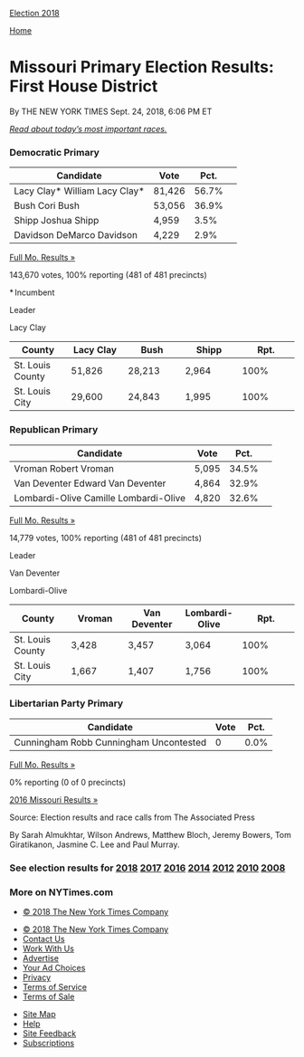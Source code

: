 <div id="shell" class="eln-shell">

<div class="eln-masthead-inner">

<div class="eln-logos">

[<span class="eln-sprite eln-i-nyt"></span>](//www.nytimes3xbfgragh.onion "The New York Times")[<span class="eln-sprite eln-i-ballot"></span>
<span class="eln-election-title">Election
2018</span>](https://www.nytimes3xbfgragh.onion/interactive/2018/us/elections/calendar-primary-results.html "Election 2018")

</div>

<div class="eln-ad-share">

<div id="Bar1" class="ad bar1-ad nocontent robots-nocontent eln-bar1-ad">

</div>

<div class="eln-nav-share" data-url="https://www.nytimes3xbfgragh.onion/elections/results/missouri-house-district-1-primary-election" data-title="Missouri Primary Election Results: First House District">

</div>

[<span class="eln-sprite eln-i-times-t"></span>
<span class="eln-home-button-text">Home</span>](//www.nytimes3xbfgragh.onion "The New York Times")

</div>

</div>

<div class="eln-ad-header">

<div class="eln-ad-wrapper eln-ad-wrapper-desktop" data-position="top">

<div class="ad eln-ad eln-top-ad">

</div>

</div>

</div>

<div class="eln-inner">

</div>

<div id="main" class="eln-main" data-role="main">

# Missouri Primary Election Results: First House District

<div class="eln-meta">

<span class="eln-byline">By THE NEW YORK TIMES</span>
<span class="eln-date">Sept. 24, 2018</span>,
<span class="eln-timestamp">6:06 PM ET</span>

</div>

<div id="eln-election-page" class="eln-base eln-election-page">

<div class="eln-content">

<div class="eln-body">

[*<span class="eln-text">Read about today’s most important
races.</span>*](https://www.nytimes3xbfgragh.onion/2018/08/07/us/politics/primary-election-today.html)

</div>

<div class="eln-race-group eln-has-map eln-more-than-two-races">

<div id="mo-27035-2018-08-07" class="eln-race eln-has-incumbent">

### Democratic Primary

<div class="eln-race-results" data-race-id="mo-27035-2018-08-07">

<div class="eln-results-container eln-results-row-house eln-race-report eln-result-winner eln-race-open" data-race-id="mo-27035-2018-08-07" data-options="{&quot;max_candidates&quot;:3,&quot;show_more&quot;:true,&quot;show_precinct_count&quot;:true}">

| Candidate                                                                                                                                                                                                                                                                                                                                                                                   | Vote   | Pct.                                        |                                                                                                   |
| ------------------------------------------------------------------------------------------------------------------------------------------------------------------------------------------------------------------------------------------------------------------------------------------------------------------------------------------------------------------------------------------- | ------ | ------------------------------------------- | ------------------------------------------------------------------------------------------------- |
| <span class="eln-name-wrap"><span class="eln-popup-swatch eln-swatch eln-democrat-1"></span> <span class="eln-sprite eln-i-check"></span> <span class="eln-sprite eln-i-check-sm"></span> <span class="eln-last-name">Lacy Clay<span class="eln-incumbent-label">\*</span> </span><span class="eln-name-display">William Lacy Clay<span class="eln-incumbent-label">\*</span></span></span> | 81,426 | 56.7<span class="eln-percent-sign">%</span> | <span class="eln-percent-bar eln-swatch eln-democrat-1" style="width: 100%"></span>               |
| <span class="eln-name-wrap"><span class="eln-popup-swatch eln-swatch eln-democrat-2"></span> <span class="eln-sprite eln-i-check"></span> <span class="eln-sprite eln-i-check-sm"></span> <span class="eln-last-name">Bush </span><span class="eln-name-display">Cori Bush</span></span>                                                                                                    | 53,056 | 36.9<span class="eln-percent-sign">%</span> | <span class="eln-percent-bar eln-swatch eln-democrat-2" style="width: 65.07936507936508%"></span> |
| <span class="eln-name-wrap"><span class="eln-popup-swatch eln-swatch eln-democrat-4"></span> <span class="eln-sprite eln-i-check"></span> <span class="eln-sprite eln-i-check-sm"></span> <span class="eln-last-name">Shipp </span><span class="eln-name-display">Joshua Shipp</span></span>                                                                                                | 4,959  | 3.5<span class="eln-percent-sign">%</span>  | <span class="eln-percent-bar eln-swatch eln-democrat-4" style="width: 6.172839506172839%"></span> |
| <span class="eln-name-wrap"><span class="eln-popup-swatch eln-swatch eln-democrat-3"></span> <span class="eln-sprite eln-i-check"></span> <span class="eln-sprite eln-i-check-sm"></span> <span class="eln-last-name">Davidson </span><span class="eln-name-display">DeMarco Davidson</span></span>                                                                                         | 4,229  | 2.9<span class="eln-percent-sign">%</span>  | <span class="eln-percent-bar eln-swatch eln-democrat-3" style="width: 5.114638447971781%"></span> |

<div class="eln-popup-link">

[Full Mo. Results
»](https://www.nytimes3xbfgragh.onion/elections/results/missouri)

</div>

<span class="eln-total-votes">143,670 votes, </span>100% reporting
<span class="g-precinct-count">(481 of 481
precincts)</span>

\* Incumbent

</div>

</div>

<div class="eln-race-map">

<div class="eln-results-map eln-map-missouri" data-race-id="mo-27035-2018-08-07" data-map-type="leader">

</div>

<div class="eln-map-keys">

<div class="eln-map-key-results">

<div class="eln-map-key eln-open-race" data-race-id="mo-27035-2018-08-07">

Leader

<span class="eln-swatch eln-democrat-1"></span>
<span class="eln-last-name">Lacy
Clay</span>

</div>

</div>

</div>

</div>

<div class="eln-body">

<div class="eln-county-table-container" data-race-id="mo-27035-2018-08-07" data-options="{&quot;max_candidates&quot;:3,&quot;rows_to_display&quot;:10}">

<table>
<colgroup>
<col style="width: 20%" />
<col style="width: 20%" />
<col style="width: 20%" />
<col style="width: 20%" />
<col style="width: 20%" />
</colgroup>
<thead>
<tr class="header">
<th>County</th>
<th>Lacy Clay</th>
<th>Bush</th>
<th>Shipp</th>
<th>Rpt.</th>
</tr>
</thead>
<tbody>
<tr class="odd">
<td>St. Louis County</td>
<td><div class="eln-swatch-light eln-democrat-1">
51,826
</div></td>
<td><div>
28,213
</div></td>
<td><div>
2,964
</div></td>
<td>100<span class="eln-percent-sign">%</span></td>
</tr>
<tr class="even">
<td>St. Louis City</td>
<td><div class="eln-swatch-light eln-democrat-1">
29,600
</div></td>
<td><div>
24,843
</div></td>
<td><div>
1,995
</div></td>
<td>100<span class="eln-percent-sign">%</span></td>
</tr>
</tbody>
</table>

</div>

</div>

</div>

<div id="mo-27412-2018-08-07" class="eln-race eln-1-less-candidates">

### Republican Primary

<div class="eln-race-results" data-race-id="mo-27412-2018-08-07">

<div class="eln-results-container eln-results-row-house eln-race-report eln-race-open" data-race-id="mo-27412-2018-08-07" data-options="{&quot;max_candidates&quot;:3,&quot;show_more&quot;:true,&quot;show_precinct_count&quot;:true}">

| Candidate                                                                                                                                                                                                            | Vote  | Pct.                                        |                                                                                                    |
| -------------------------------------------------------------------------------------------------------------------------------------------------------------------------------------------------------------------- | ----- | ------------------------------------------- | -------------------------------------------------------------------------------------------------- |
| <span class="eln-name-wrap"><span class="eln-popup-swatch eln-swatch eln-republican-2"></span> <span class="eln-last-name">Vroman </span><span class="eln-name-display">Robert Vroman</span></span>                  | 5,095 | 34.5<span class="eln-percent-sign">%</span> | <span class="eln-percent-bar eln-swatch eln-republican-2" style="width: 100%"></span>              |
| <span class="eln-name-wrap"><span class="eln-popup-swatch eln-swatch eln-republican-3"></span> <span class="eln-last-name">Van Deventer </span><span class="eln-name-display">Edward Van Deventer</span></span>      | 4,864 | 32.9<span class="eln-percent-sign">%</span> | <span class="eln-percent-bar eln-swatch eln-republican-3" style="width: 95.3623188405797%"></span> |
| <span class="eln-name-wrap"><span class="eln-popup-swatch eln-swatch eln-republican-1"></span> <span class="eln-last-name">Lombardi-Olive </span><span class="eln-name-display">Camille Lombardi-Olive</span></span> | 4,820 | 32.6<span class="eln-percent-sign">%</span> | <span class="eln-percent-bar eln-swatch eln-republican-1" style="width: 94.4927536231884%"></span> |

<div class="eln-popup-link">

[Full Mo. Results
»](https://www.nytimes3xbfgragh.onion/elections/results/missouri)

</div>

<span class="eln-total-votes">14,779 votes, </span>100% reporting
<span class="g-precinct-count">(481 of 481
precincts)</span>

</div>

</div>

<div class="eln-race-map">

<div class="eln-results-map eln-map-missouri" data-race-id="mo-27412-2018-08-07" data-map-type="leader">

</div>

<div class="eln-map-keys">

<div class="eln-map-key-results">

<div class="eln-map-key eln-open-race" data-race-id="mo-27412-2018-08-07">

Leader

<span class="eln-swatch eln-republican-3"></span>
<span class="eln-last-name">Van Deventer</span>

<span class="eln-swatch eln-republican-1"></span>
<span class="eln-last-name">Lombardi-Olive</span>

</div>

</div>

</div>

</div>

<div class="eln-body">

<div class="eln-county-table-container" data-race-id="mo-27412-2018-08-07" data-options="{&quot;max_candidates&quot;:3,&quot;rows_to_display&quot;:10}">

<table>
<colgroup>
<col style="width: 20%" />
<col style="width: 20%" />
<col style="width: 20%" />
<col style="width: 20%" />
<col style="width: 20%" />
</colgroup>
<thead>
<tr class="header">
<th>County</th>
<th>Vroman</th>
<th>Van Deventer</th>
<th>Lombardi-Olive</th>
<th>Rpt.</th>
</tr>
</thead>
<tbody>
<tr class="odd">
<td>St. Louis County</td>
<td><div>
3,428
</div></td>
<td><div class="eln-swatch-light eln-republican-3">
3,457
</div></td>
<td><div>
3,064
</div></td>
<td>100<span class="eln-percent-sign">%</span></td>
</tr>
<tr class="even">
<td>St. Louis City</td>
<td><div>
1,667
</div></td>
<td><div>
1,407
</div></td>
<td><div class="eln-swatch-light eln-republican-1">
1,756
</div></td>
<td>100<span class="eln-percent-sign">%</span></td>
</tr>
</tbody>
</table>

</div>

</div>

</div>

<div id="mo-27036-2018-08-07" class="eln-race eln-3-less-candidates">

### Libertarian Party Primary

<div class="eln-race-results" data-race-id="mo-27036-2018-08-07">

<div class="eln-results-container eln-results-row-house eln-race-report eln-result-winner eln-race-uncontested" data-race-id="mo-27036-2018-08-07" data-options="{&quot;max_candidates&quot;:3,&quot;show_more&quot;:true,&quot;show_precinct_count&quot;:true}">

| Candidate                                                                                                                                                                                                                                                                                                                                                    | Vote | Pct.                                       |
| ------------------------------------------------------------------------------------------------------------------------------------------------------------------------------------------------------------------------------------------------------------------------------------------------------------------------------------------------------------ | ---- | ------------------------------------------ |
| <span class="eln-name-wrap"><span class="eln-popup-swatch eln-swatch eln-libertarian"></span> <span class="eln-sprite eln-i-check"></span> <span class="eln-sprite eln-i-check-sm"></span> <span class="eln-last-name">Cunningham </span><span class="eln-name-display">Robb Cunningham </span><span class="eln-uncontested-label">Uncontested</span></span> | 0    | 0.0<span class="eln-percent-sign">%</span> |

<div class="eln-popup-link">

[Full Mo. Results
»](https://www.nytimes3xbfgragh.onion/elections/results/missouri)

</div>

0% reporting <span class="g-precinct-count">(0 of 0 precincts)</span>

</div>

</div>

</div>

</div>

<div class="eln-body">

[2016 Missouri Results
»](https://www.nytimes3xbfgragh.onion/elections/results/missouri)

</div>

</div>

</div>

<div class="eln-ad-footer">

<div class="eln-ad-wrapper eln-ad-wrapper-desktop" data-position="bottom">

<div class="ad eln-ad eln-top-ad">

</div>

</div>

<div class="eln-ad-wrapper eln-ad-wrapper-mobile" data-position="bottom">

<div class="ad eln-ad eln-mobilebanner-ad">

</div>

</div>

</div>

<div class="eln-footer">

Source: Election results and race calls from The Associated Press

By Sarah Almukhtar, Wilson Andrews, Matthew Bloch, Jeremy Bowers, Tom
Giratikanon, Jasmine C. Lee and Paul
Murray.

</div>

<div class="eln-results-footer">

### <span class="eln-footer-subtitle">See election results for</span> [2018](https://www.nytimes3xbfgragh.onion/interactive/2018/us/elections/calendar-primary-results.html) [2017](https://www.nytimes3xbfgragh.onion/interactive/2017/us/elections/election-calendar.html) [2016](https://www.nytimes3xbfgragh.onion/elections/results/president) [2014](https://www.nytimes3xbfgragh.onion/elections/2014/results/senate) [2012](https://www.nytimes3xbfgragh.onion/elections/2012/results/president.html) [2010](https://www.nytimes3xbfgragh.onion/elections/2010/results/senate.html) [2008](https://www.nytimes3xbfgragh.onion/elections/2008/results/president/map.html)

<div class="eln-footer-more">

### More on NYTimes.com

<div class="eln-footer-ribbon">

</div>

</div>

</div>

  - [©
    <span itemprop="copyrightYear">2018</span><span itemprop="copyrightHolder provider sourceOrganization" itemscope="" itemtype="http://schema.org/Organization" itemid="http://www.nytimes3xbfgragh.onion"><span itemprop="name">
    The New York Times Company</span></span>](http://www.nytco.com)

<!-- end list -->

  - [©
    <span itemprop="copyrightYear">2018</span><span itemprop="copyrightHolder provider sourceOrganization" itemscope="" itemtype="http://schema.org/Organization" itemid="http://www.nytimes3xbfgragh.onion"><span itemprop="name">
    The New York Times Company</span></span>](http://www.nytco.com)
  - [Contact
    Us](http://www.nytimes3xbfgragh.onion/ref/membercenter/help/infoservdirectory.html)
  - [Work With Us](http://www.nytco.com/careers)
  - [Advertise](http://www.nytimes.whsites.net/mediakit)
  - [Your Ad
    Choices](http://www.nytimes3xbfgragh.onion/content/help/rights/privacy/policy/privacy-policy.html#pp)
  - [Privacy](http://www.nytimes3xbfgragh.onion/privacy)
  - [Terms of
    Service](http://www.nytimes3xbfgragh.onion/ref/membercenter/help/agree.html)
  - [Terms of
    Sale](http://www.nytimes3xbfgragh.onion/content/help/rights/sale/terms-of-sale.html)

<!-- end list -->

  - [Site Map](http://spiderbites.nytimes3xbfgragh.onion)
  - [Help](http://www.nytimes3xbfgragh.onion/membercenter/sitehelp.html)
  - [Site
    Feedback](https://myaccount.nytimes3xbfgragh.onion/membercenter/feedback.html)
  - [Subscriptions](http://www.nytimes3xbfgragh.onion/subscriptions/Multiproduct/lp5558.html?campaignId=37WXW)

</div>

</div>
